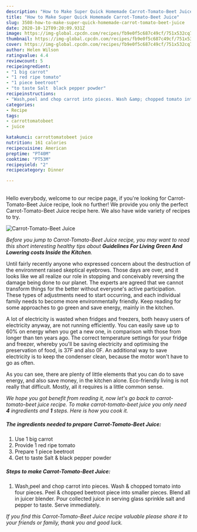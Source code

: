 ```yaml
---
description: "How to Make Super Quick Homemade Carrot-Tomato-Beet Juice"
title: "How to Make Super Quick Homemade Carrot-Tomato-Beet Juice"
slug: 3508-how-to-make-super-quick-homemade-carrot-tomato-beet-juice
date: 2020-10-12T09:20:09.931Z
image: https://img-global.cpcdn.com/recipes/fb9e0f5c687c49cf/751x532cq70/carrot-tomato-beet-juice-recipe-main-photo.jpg
thumbnail: https://img-global.cpcdn.com/recipes/fb9e0f5c687c49cf/751x532cq70/carrot-tomato-beet-juice-recipe-main-photo.jpg
cover: https://img-global.cpcdn.com/recipes/fb9e0f5c687c49cf/751x532cq70/carrot-tomato-beet-juice-recipe-main-photo.jpg
author: Helen Wilson
ratingvalue: 4.4
reviewcount: 5
recipeingredient:
- "1 big carrot"
- "1 red ripe tomato"
- "1 piece beetroot"
- "to taste Salt  black pepper powder"
recipeinstructions:
- "Wash,peel and chop carrot into pieces. Wash &amp; chopped tomato into four pieces. Peel &amp; chopped beetroot piece into smaller pieces. Blend all in juicer blender. Pour collected juice in serving glass sprinkle salt and pepper to taste. Serve immediately."
categories:
- Recipe
tags:
- carrottomatobeet
- juice

katakunci: carrottomatobeet juice 
nutrition: 161 calories
recipecuisine: American
preptime: "PT40M"
cooktime: "PT53M"
recipeyield: "2"
recipecategory: Dinner

---
```

<br>
Hello everybody, welcome to our recipe page, if you're looking for Carrot-Tomato-Beet Juice recipe, look no further! We provide you only the perfect Carrot-Tomato-Beet Juice recipe here. We also have wide variety of recipes to try.
<br>


![Carrot-Tomato-Beet Juice](https://img-global.cpcdn.com/recipes/fb9e0f5c687c49cf/751x532cq70/carrot-tomato-beet-juice-recipe-main-photo.jpg)

<i>Before you jump to Carrot-Tomato-Beet Juice recipe, you may want to read this short interesting healthy tips about 
<strong>Guidelines For Living Green And Lowering costs Inside the Kitchen</strong>.</i>
</br>

Until fairly recently anyone who expressed concern about the destruction of the environment raised skeptical eyebrows. Those days are over, and it looks like we all realize our role in stopping and conceivably reversing the damage being done to our planet. The experts are agreed that we cannot transform things for the better without everyone's active participation. These types of adjustments need to start occurring, and each individual family needs to become more environmentally friendly. Keep reading for some approaches to go green and save energy, mainly in the kitchen.

A lot of electricity is wasted when fridges and freezers, both heavy users of electricity anyway, are not running efficiently. You can easily save up to 60% on energy when you get a new one, in comparison with those from longer than ten years ago. The correct temperature settings for your fridge and freezer, whereby you'll be saving electricity and optimising the preservation of food, is 37F and also 0F. An additional way to save electricity is to keep the condenser clean, because the motor won't have to go as often.

As you can see, there are plenty of little elements that you can do to save energy, and also save money, in the kitchen alone. Eco-friendly living is not really that difficult. Mostly, all it requires is a little common sense.


<i>We hope you got benefit from reading it, now let's go back to carrot-tomato-beet juice recipe. To make carrot-tomato-beet juice you only need <strong>4</strong> ingredients and <strong>1</strong> steps. Here is how you cook it.
</i>

##### The ingredients needed to prepare Carrot-Tomato-Beet Juice:

1. Use 1 big carrot
1. Provide 1 red ripe tomato
1. Prepare 1 piece beetroot
1. Get to taste Salt &amp; black pepper powder


##### Steps to make Carrot-Tomato-Beet Juice:

1. Wash,peel and chop carrot into pieces. Wash &amp; chopped tomato into four pieces. Peel &amp; chopped beetroot piece into smaller pieces. Blend all in juicer blender. Pour collected juice in serving glass sprinkle salt and pepper to taste. Serve immediately.


<i>If you find this Carrot-Tomato-Beet Juice recipe valuable please share it to your friends or family, thank you and good luck.</i>
